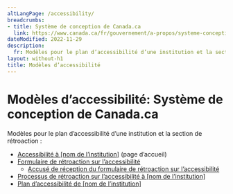 ```yaml
---
altLangPage: /accessibility/
breadcrumbs:
- title: Système de conception de Canada.ca
  link: https://www.canada.ca/fr/gouvernement/a-propos/systeme-conception.html
dateModified: 2022-11-29
description: 
  fr: Modèles pour le plan d’accessibilité d’une institution et la section de rétroaction. 
layout: without-h1
title: Modèles d’accessibilité
---
```

<h1 property="name" id="wb-cont" dir="ltr"><span class="stacked"><span>Modèles d’accessibilité</span>: <span>Système de conception de Canada.ca</span></span></h1>
<p>Modèles pour le plan d’accessibilité d’une institution et la section de rétroaction :</p>
<ul>
  <li class="mrgn-tp-lg"><a href="accessibilite.html">Accessibilité à [nom de l’institution]</a> (page d’accueil)</li>
  <li><a href="formulaire-retroaction.html">Formulaire de rétroaction sur l’accessibilité</a>
    <ul>
      <li><a href="retroaction-soumission.html">Accusé de réception du formulaire de rétroaction sur l’accessibilité</a></li>
    </ul></li>
  <li><a href="processus-retroaction.html">Processus de rétroaction sur l’accessibilité à [nom de l’institution]</a></li>
  <li><a href="plan.html">Plan d’accessibilité de [nom de l’institution]</a></li>
</ul>

